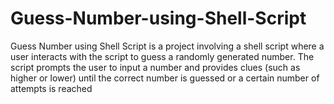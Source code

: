 # Guess-Number-using-Shell-Script
Guess Number using Shell Script is a project involving a shell script where a user interacts with the script to guess a randomly generated number. The script prompts the user to input a number and provides clues (such as higher or lower) until the correct number is guessed or a certain number of attempts is reached
